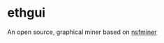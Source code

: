 # ethgui
An open source, graphical miner based on [nsfminer](https://github.com/no-fee-ethereum-mining/nsfminer)
